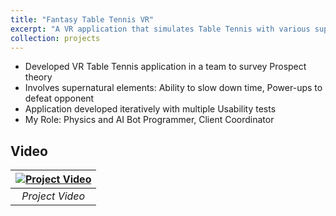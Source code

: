 ```yaml
---
title: "Fantasy Table Tennis VR"
excerpt: "A VR application that simulates Table Tennis with various supernatural elements<br/><img src='/images/vr.png'>"
collection: projects
---
```


* Developed VR Table Tennis application in a team to survey Prospect theory
* Involves supernatural elements: Ability to slow down time, Power-ups to defeat opponent
* Application developed iteratively with multiple Usability tests
* My Role: Physics and AI Bot Programmer, Client Coordinator  

<!-- ### <i class="fab fa-github" aria-hidden="true"></i> [Code](https://github.com/h44rd/RayTracingCUDA)
{: #code} -->

## Video

| [![Project Video](https://res.cloudinary.com/marcomontalbano/image/upload/v1589738335/video_to_markdown/images/google-drive--1SYYwK1eH_33NDCkIXjPFzopYKSZWqBN9-c05b58ac6eb4c4700831b2b3070cd403.jpg)](https://drive.google.com/open?id=1SYYwK1eH_33NDCkIXjPFzopYKSZWqBN9 "Project Video") |
|:--:|
| *Project Video* |